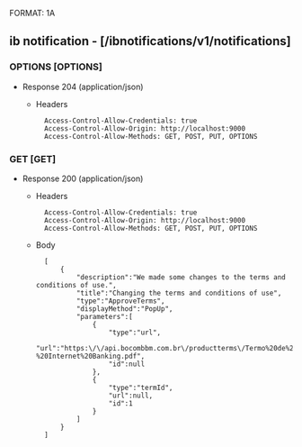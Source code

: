 FORMAT: 1A

## ib notification - [/ibnotifications/v1/notifications]

### OPTIONS [OPTIONS]

+ Response 204 (application/json)

  + Headers

          Access-Control-Allow-Credentials: true
          Access-Control-Allow-Origin: http://localhost:9000
          Access-Control-Allow-Methods: GET, POST, PUT, OPTIONS

### GET [GET]

+ Response 200 (application/json)

  + Headers

          Access-Control-Allow-Credentials: true
          Access-Control-Allow-Origin: http://localhost:9000
          Access-Control-Allow-Methods: GET, POST, PUT, OPTIONS

  + Body

          [
              {
                  "description":"We made some changes to the terms and conditions of use.",
                  "title":"Changing the terms and conditions of use",
                  "type":"ApproveTerms",
                  "displayMethod":"PopUp",
                  "parameters":[
                      {
                          "type":"url",
                          "url":"https:\/\/api.bocombbm.com.br\/productterms\/Termo%20de%20Ades%C3%A3o%20-%20Internet%20Banking.pdf",
                          "id":null
                      },
                      {
                          "type":"termId",
                          "url":null,
                          "id":1
                      }
                  ]
              }
          ]
